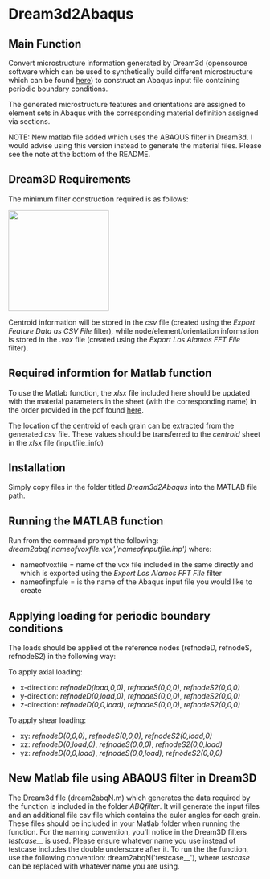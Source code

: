 # Dream3d2Abaqus
## Main Function
Convert microstructure information generated by Dream3d (opensource software which can be used to synthetically build different microstructure which can be found [here](http://dream3d.bluequartz.net/)) to construct an Abaqus input file containing periodic boundary conditions.

The generated microstructure features and orientations are assigned to element sets in Abaqus with the corresponding material definition assigned via sections.

NOTE: New matlab file added which uses the ABAQUS filter in Dream3d.  I would advise using this version instead to generate the material files.  Please see the note at the bottom of the README.
## Dream3D Requirements
The minimum filter construction required is as follows:

<img src="/Images/minimum_filter_pipeline.png" width="200" height="200">

Centroid information will be stored in the *csv* file (created using the *Export Feature Data as CSV File* filter), while node/element/orientation information is stored in the *.vox* file (created using the *Export Los Alamos FFT File* filter).
## Required informtion for Matlab function
To use the Matlab function, the *xlsx* file included here should be updated with the material parameters in the sheet (with the corresponding name) in the order provided in the pdf found [here](http://www.columbia.edu/~jk2079/Kysar_Research_Laboratory/Single_Crystal_UMAT.html). 

The location of the centroid of each grain can be extracted from the generated *csv* file.  These values should be transferred to the *centroid* sheet in the *xlsx* file (inputfile_info)

## Installation
Simply copy files in the folder titled *Dream3d2Abaqus* into the MATLAB file path.

## Running the MATLAB function
Run from the command prompt the following:
*dream2abq('nameofvoxfile.vox','nameofinputfile.inp')*
where:
* nameofvoxfile = name of the vox file included in the same directly and which is exported using the *Export Los Alamos FFT File* filter
* nameofinpfule = is the name of the Abaqus input file you would like to create

## Applying loading for periodic boundary conditions
The loads should be applied ot the reference nodes (refnodeD, refnodeS, refnodeS2) in the following way:

To apply axial loading:
* x-direction: *refnodeD(load,0,0)*, *refnodeS(0,0,0)*, *refnodeS2(0,0,0)*
* y-direction: *refnodeD(0,load,0)*, *refnodeS(0,0,0)*, *refnodeS2(0,0,0)*
* z-direction: *refnodeD(0,0,load)*, *refnodeS(0,0,0)*, *refnodeS2(0,0,0)*

To apply shear loading:
* xy: *refnodeD(0,0,0)*, *refnodeS(0,0,0)*, *refnodeS2(0,load,0)*
* xz: *refnodeD(0,load,0)*, *refnodeS(0,0,0)*, *refnodeS2(0,0,load)*
* yz: *refnodeD(0,0,load)*, *refnodeS(0,0,load)*, *refnodeS2(0,0,0)*

## New Matlab file using ABAQUS filter in Dream3D
The Dream3d file (dream2abqN.m) which generates the data required by the function is included in the folder *ABQfilter*.  It will generate the input files and an additional file csv file which contains the euler angles for each grain.  These files should be included in your Matlab folder when running the function.
For the naming convention, you'll notice in the Dream3D filters *testcase__* is used.  Please ensure whatever name you use instead of testcase includes the double underscore after it.
To run the the function, use the following convention:
dream2abqN('testcase__'), where *testcase* can be replaced with whatever name you are using.

